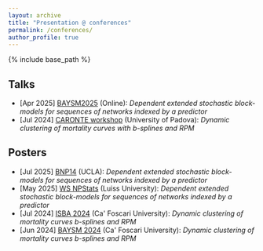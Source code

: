 ```yaml
---
layout: archive
title: "Presentation @ conferences"
permalink: /conferences/
author_profile: true
---
```


{% include base_path %}

## Talks
* [Apr 2025] [BAYSM2025](https://baysm2025.github.io/) (Online): _Dependent extended stochastic block-models for sequences of networks indexed by a predictor_
* [Jul 2024] [CARONTE workshop](https://danieledurante.github.io/web/meetings/meeting_CARONTE_2.html) (University of Padova): _Dynamic clustering of mortality curves with b-splines and RPM_

## Posters
* [Jul 2025] [BNP14](https://bnp14.org/) (UCLA): _Dependent extended stochastic block-models for sequences of networks indexed by a predictor_
* [May 2025] [WS NPStats](https://sites.google.com/view/wsnpstats/home) (Luiss University): _Dependent extended stochastic block-models for sequences of networks indexed by a predictor_
* [Jul 2024] [ISBA 2024](https://www.unive.it/web/en/2208/home) (Ca' Foscari University): _Dynamic clustering of mortality curves b-splines and RPM_
* [Jun 2024] [BAYSM 2024](https://events.stat.uconn.edu/BAYSM2024/) (Ca' Foscari University): _Dynamic clustering of mortality curves b-splines and RPM_
